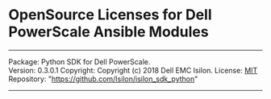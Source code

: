 OpenSource Licenses for Dell PowerScale Ansible Modules
=======================================================================

***
Package: Python SDK for Dell PowerScale.   
Version: 0.3.0.1 
Copyright: Copyright (c) 2018 Dell EMC Isilon.
License: [MIT](https://github.com/Isilon/isilon_sdk_python/blob/d079c07611b5b43206f7f167d3c059b880ab3e50/isilon_sdk/setup.py#L33C5-L33C19)
Repository: "https://github.com/Isilon/isilon_sdk_python"

***